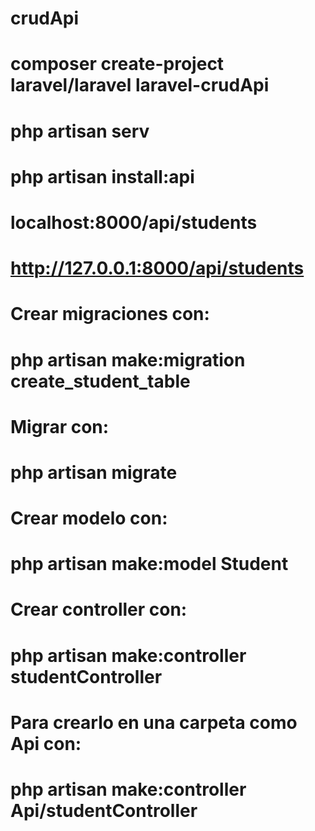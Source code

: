 # crudApi
# composer create-project laravel/laravel laravel-crudApi

# php artisan serv

# php artisan install:api

# localhost:8000/api/students
# http://127.0.0.1:8000/api/students

# Crear migraciones con: 
# php artisan make:migration create_student_table
# Migrar con:
# php artisan migrate

# Crear modelo con: 
# php artisan make:model Student

# Crear controller con: 
# php artisan make:controller studentController
# Para crearlo en una carpeta como Api con:
# php artisan make:controller Api/studentController